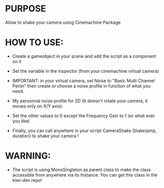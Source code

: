 # PURPOSE
Allow to shake your camera using Cinemachine Package

# HOW TO USE:
- Create a gameobject in your scene and add the script as a component on it
- Set the variable in the inspector (from your cinemachine virtual camera)
- IMPORTANT: in your virtual camera, set Noise to "Basic Multi Channel Perlin" then create or choose a noise profile in function of what you need. 
- My personnal noise profile for 2D (It doesn't rotate your camera, it moves only on X/Y axis):
- Set the other values to 0 except the Frequency Gain to 1 (or what ever you like)

- Finally, you can call anywhere in your script CameraShake.Shake(amp, duration) to shake your camera ! 

# WARNING:
- The script is using MonoSingleton as parent class to make the class accessible from anywhere via its Instance. You can get this class in the kiwi-dev repo!